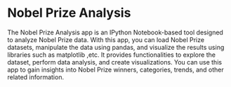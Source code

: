 # Nobel Prize Analysis
 The Nobel Prize Analysis app is an IPython Notebook-based tool designed to analyze Nobel Prize data. With this app, you can load Nobel Prize datasets, manipulate the data using pandas, and visualize the results using libraries such as matplotlib ,etc. It provides functionalities to explore the dataset, perform data analysis, and create visualizations. You can use this app to gain insights into Nobel Prize winners, categories, trends, and other related information.
